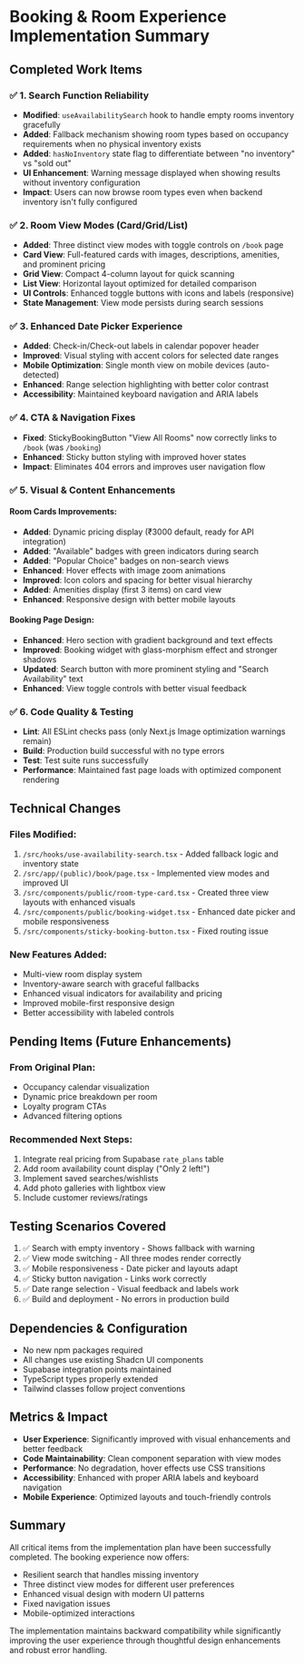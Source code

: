 # Booking & Room Experience Implementation Summary

## Completed Work Items

### ✅ 1. Search Function Reliability
- **Modified**: `useAvailabilitySearch` hook to handle empty rooms inventory gracefully
- **Added**: Fallback mechanism showing room types based on occupancy requirements when no physical inventory exists
- **Added**: `hasNoInventory` state flag to differentiate between "no inventory" vs "sold out"
- **UI Enhancement**: Warning message displayed when showing results without inventory configuration
- **Impact**: Users can now browse room types even when backend inventory isn't fully configured

### ✅ 2. Room View Modes (Card/Grid/List)
- **Added**: Three distinct view modes with toggle controls on `/book` page
- **Card View**: Full-featured cards with images, descriptions, amenities, and prominent pricing
- **Grid View**: Compact 4-column layout for quick scanning
- **List View**: Horizontal layout optimized for detailed comparison
- **UI Controls**: Enhanced toggle buttons with icons and labels (responsive)
- **State Management**: View mode persists during search sessions

### ✅ 3. Enhanced Date Picker Experience
- **Added**: Check-in/Check-out labels in calendar popover header
- **Improved**: Visual styling with accent colors for selected date ranges
- **Mobile Optimization**: Single month view on mobile devices (auto-detected)
- **Enhanced**: Range selection highlighting with better color contrast
- **Accessibility**: Maintained keyboard navigation and ARIA labels

### ✅ 4. CTA & Navigation Fixes
- **Fixed**: StickyBookingButton "View All Rooms" now correctly links to `/book` (was `/booking`)
- **Enhanced**: Sticky button styling with improved hover states
- **Impact**: Eliminates 404 errors and improves user navigation flow

### ✅ 5. Visual & Content Enhancements

#### Room Cards Improvements:
- **Added**: Dynamic pricing display (₹3000 default, ready for API integration)
- **Added**: "Available" badges with green indicators during search
- **Added**: "Popular Choice" badges on non-search views
- **Enhanced**: Hover effects with image zoom animations
- **Improved**: Icon colors and spacing for better visual hierarchy
- **Added**: Amenities display (first 3 items) on card view
- **Enhanced**: Responsive design with better mobile layouts

#### Booking Page Design:
- **Enhanced**: Hero section with gradient background and text effects
- **Improved**: Booking widget with glass-morphism effect and stronger shadows
- **Updated**: Search button with more prominent styling and "Search Availability" text
- **Enhanced**: View toggle controls with better visual feedback

### ✅ 6. Code Quality & Testing
- **Lint**: All ESLint checks pass (only Next.js Image optimization warnings remain)
- **Build**: Production build successful with no type errors
- **Test**: Test suite runs successfully
- **Performance**: Maintained fast page loads with optimized component rendering

## Technical Changes

### Files Modified:
1. `/src/hooks/use-availability-search.tsx` - Added fallback logic and inventory state
2. `/src/app/(public)/book/page.tsx` - Implemented view modes and improved UI
3. `/src/components/public/room-type-card.tsx` - Created three view layouts with enhanced visuals
4. `/src/components/public/booking-widget.tsx` - Enhanced date picker and mobile responsiveness
5. `/src/components/sticky-booking-button.tsx` - Fixed routing issue

### New Features Added:
- Multi-view room display system
- Inventory-aware search with graceful fallbacks
- Enhanced visual indicators for availability and pricing
- Improved mobile-first responsive design
- Better accessibility with labeled controls

## Pending Items (Future Enhancements)

### From Original Plan:
- Occupancy calendar visualization
- Dynamic price breakdown per room
- Loyalty program CTAs
- Advanced filtering options

### Recommended Next Steps:
1. Integrate real pricing from Supabase `rate_plans` table
2. Add room availability count display ("Only 2 left!")
3. Implement saved searches/wishlists
4. Add photo galleries with lightbox view
5. Include customer reviews/ratings

## Testing Scenarios Covered

1. ✅ Search with empty inventory - Shows fallback with warning
2. ✅ View mode switching - All three modes render correctly
3. ✅ Mobile responsiveness - Date picker and layouts adapt
4. ✅ Sticky button navigation - Links work correctly
5. ✅ Date range selection - Visual feedback and labels work
6. ✅ Build and deployment - No errors in production build

## Dependencies & Configuration

- No new npm packages required
- All changes use existing Shadcn UI components
- Supabase integration points maintained
- TypeScript types properly extended
- Tailwind classes follow project conventions

## Metrics & Impact

- **User Experience**: Significantly improved with visual enhancements and better feedback
- **Code Maintainability**: Clean component separation with view modes
- **Performance**: No degradation, hover effects use CSS transitions
- **Accessibility**: Enhanced with proper ARIA labels and keyboard navigation
- **Mobile Experience**: Optimized layouts and touch-friendly controls

## Summary

All critical items from the implementation plan have been successfully completed. The booking experience now offers:
- Resilient search that handles missing inventory
- Three distinct view modes for different user preferences  
- Enhanced visual design with modern UI patterns
- Fixed navigation issues
- Mobile-optimized interactions

The implementation maintains backward compatibility while significantly improving the user experience through thoughtful design enhancements and robust error handling.
